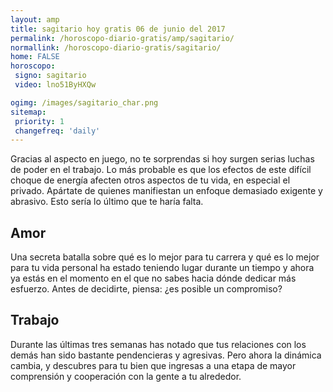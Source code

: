 ```yaml
---
layout: amp
title: sagitario hoy gratis 06 de junio del 2017 
permalink: /horoscopo-diario-gratis/amp/sagitario/
normallink: /horoscopo-diario-gratis/sagitario/
home: FALSE
horoscopo:
 signo: sagitario
 video: lno51ByHXQw

ogimg: /images/sagitario_char.png
sitemap:
 priority: 1
 changefreq: 'daily'
---
```



Gracias al aspecto en juego, no te sorprendas si hoy surgen serias luchas de poder en el trabajo. Lo más probable es que los efectos de este difícil choque de energía afecten otros aspectos de tu vida, en especial el privado. Apártate de quienes manifiestan un enfoque demasiado exigente y abrasivo. Esto sería lo último que te haría falta.

## Amor

Una secreta batalla sobre qué es lo mejor para tu carrera y qué es lo mejor para tu vida personal ha estado teniendo lugar durante un tiempo y ahora ya estás en el momento en el que no sabes hacia dónde dedicar más esfuerzo. Antes de decidirte, piensa: ¿es posible un compromiso?

## Trabajo

Durante las últimas tres semanas has notado que tus relaciones con los demás han sido bastante pendencieras y agresivas. Pero ahora la dinámica cambia, y descubres para tu bien que ingresas a una etapa de mayor comprensión y cooperación con la gente a tu alrededor.